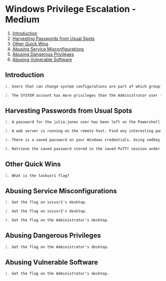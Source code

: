 # Windows Privilege Escalation - Medium

1. [Introduction](#introduction)
2. [Harvesting Passwords from Usual Spots](#harvesting-passwords-from-usual-spots)
3. [Other Quick Wins](#other-quick-wins)
4. [Abusing Service Misconfigurations](#abusing-service-misconfigurations)
5. [Abusing Dangerous Privileges](#abusing-dangerous-privileges)
6. [Abusing Vulnerable Software](#abusing-vulnerable-software)

## Introduction

```markdown
1. Users that can change system configurations are part of which group?

2. The SYSTEM account has more privileges than the Administrator user (aye/nay)?
```

## Harvesting Passwords from Usual Spots

```markdown
1. A password for the julia.jones user has been left on the Powershell history. What is the password?

2. A web server is running on the remote host. Find any interesting password on web.config files associated with IIS. What is the password of the db_admin user?

3. There is a saved password on your Windows credentials. Using cmdkey and runas, spawn a shell for mike.katz and retrieve the flag from his desktop.

4. Retrieve the saved password stored in the saved PuTTY session under your profile. What is the password for the thom.smith user?
```

## Other Quick Wins

```markdown
1. What is the taskusr1 flag?
```

## Abusing Service Misconfigurations

```markdown
1. Get the flag on svcusr1's desktop.

2. Get the flag on svcusr2's desktop.

3. Get the flag on the Administrator's desktop.
```

## Abusing Dangerous Privileges

```markdown
1. Get the flag on the Administrator's desktop.
```

## Abusing Vulnerable Software

```markdown
1. Get the flag on the Administrator's desktop.
```
